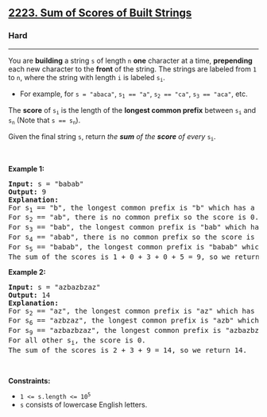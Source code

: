 <h2><a href="https://leetcode.com/problems/sum-of-scores-of-built-strings/">2223. Sum of Scores of Built Strings</a></h2><h3>Hard</h3><hr><div><p>You are <strong>building</strong> a string <code>s</code> of length <code>n</code> <strong>one</strong> character at a time, <strong>prepending</strong> each new character to the <strong>front</strong> of the string. The strings are labeled from <code>1</code> to <code>n</code>, where the string with length <code>i</code> is labeled <code>s<sub>i</sub></code>.</p>

<ul>
	<li>For example, for <code>s = "abaca"</code>, <code>s<sub>1</sub> == "a"</code>, <code>s<sub>2</sub> == "ca"</code>, <code>s<sub>3</sub> == "aca"</code>, etc.</li>
</ul>

<p>The <strong>score</strong> of <code>s<sub>i</sub></code> is the length of the <strong>longest common prefix</strong> between <code>s<sub>i</sub></code> and <code>s<sub>n</sub></code> (Note that <code>s == s<sub>n</sub></code>).</p>

<p>Given the final string <code>s</code>, return<em> the <strong>sum</strong> of the <strong>score</strong> of every </em><code>s<sub>i</sub></code>.</p>

<p>&nbsp;</p>
<p><strong class="example">Example 1:</strong></p>

<pre><strong>Input:</strong> s = "babab"
<strong>Output:</strong> 9
<strong>Explanation:</strong>
For s<sub>1</sub> == "b", the longest common prefix is "b" which has a score of 1.
For s<sub>2</sub> == "ab", there is no common prefix so the score is 0.
For s<sub>3</sub> == "bab", the longest common prefix is "bab" which has a score of 3.
For s<sub>4</sub> == "abab", there is no common prefix so the score is 0.
For s<sub>5</sub> == "babab", the longest common prefix is "babab" which has a score of 5.
The sum of the scores is 1 + 0 + 3 + 0 + 5 = 9, so we return 9.</pre>

<p><strong class="example">Example 2:</strong></p>

<pre><strong>Input:</strong> s = "azbazbzaz"
<strong>Output:</strong> 14
<strong>Explanation:</strong> 
For s<sub>2</sub> == "az", the longest common prefix is "az" which has a score of 2.
For s<sub>6</sub> == "azbzaz", the longest common prefix is "azb" which has a score of 3.
For s<sub>9</sub> == "azbazbzaz", the longest common prefix is "azbazbzaz" which has a score of 9.
For all other s<sub>i</sub>, the score is 0.
The sum of the scores is 2 + 3 + 9 = 14, so we return 14.
</pre>

<p>&nbsp;</p>
<p><strong>Constraints:</strong></p>

<ul>
	<li><code>1 &lt;= s.length &lt;= 10<sup>5</sup></code></li>
	<li><code>s</code> consists of lowercase English letters.</li>
</ul>
</div>